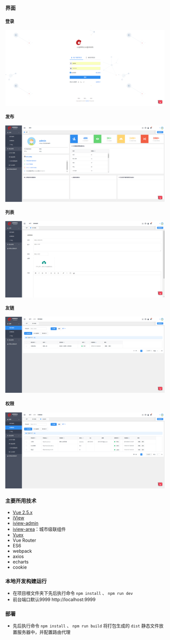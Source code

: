 ### 界面

#### 登录
![登录](https://github.com/melodyne/blog/blob/master/public/img/1.png?raw=true)
#### 发布
![发布](https://github.com/melodyne/blog/blob/master/public/img/2.png?raw=true)
#### 列表
![列表](https://github.com/melodyne/blog/blob/master/public/img/3.png?raw=true)
#### 友链
![友链](https://github.com/melodyne/blog/blob/master/public/img/4.png?raw=true)
#### 权限
![权限](https://github.com/melodyne/blog/blob/master/public/img/5.png?raw=true)

### 主要所用技术
- [Vue 2.5.x](https://cn.vuejs.org/)
- [iView](https://www.iviewui.com/)
- [iview-admin](https://github.com/iview/iview-admin)
- [iview-area](https://github.com/iview/iview-area)：城市级联组件
- [Vuex](https://vuex.vuejs.org/zh-cn/)
- Vue Router
- ES6
- webpack
- axios
- echarts
- cookie

### 本地开发构建运行

- 在项目根文件夹下先后执行命令 `npm install` 、 `npm run dev`
- 前台端口默认9999 http://localhost:9999

### 部署
- 先后执行命令 `npm install` 、 `npm run build` 将打包生成的 `dist` 静态文件放置服务器中，并配置路由代理
